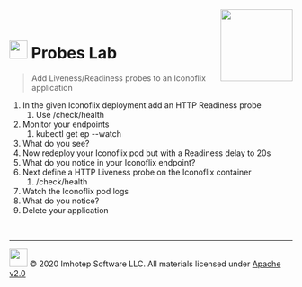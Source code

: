 <img src="../assets/k8sland.png" align="right" width="128" height="auto"/>

<br/>

# <img src="../assets/lab.png" width="32" height="auto"/> Probes Lab

> Add Liveness/Readiness probes to an Iconoflix application

1. In the given Iconoflix deployment add an HTTP Readiness probe
   1. Use /check/health
2. Monitor your endpoints
   1. kubectl get ep --watch
3. What do you see?
4. Now redeploy your Iconoflix pod but with a Readiness delay to 20s
5. What do you notice in your Iconoflix endpoint?
6. Next define a HTTP Liveness probe on the Iconoflix container
   1. /check/health
7. Watch the Iconoflix pod logs
8. What do you notice?
9. Delete your application

<br/>

---
<img src="../assets/imhotep_logo.png" width="32" height="auto"/> © 2020 Imhotep Software LLC.
All materials licensed under [Apache v2.0](http://www.apache.org/licenses/LICENSE-2.0)